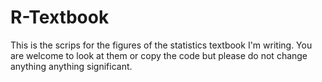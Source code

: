 # R-Textbook
This is the scrips for the figures of the statistics textbook I'm writing. You are welcome to look at them or copy the code but please do not change anything anything significant.
